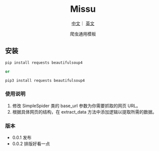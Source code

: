 <h1 align="center">Missu</h1>
<div align="center">
<p align="center">
  <a href="#">中文</a>｜
  <a href="#">英文</a>
</p>
爬虫通用模板
</div>

## 安装 

```python
pip install requests beautifulsoup4

or

pip3 install requests beautifulsoup4

```

### 使用说明

1. 修改 SimpleSpider 类的 base_url 参数为你需要抓取的网页 URL。
2. 根据具体网页的结构，在 extract_data 方法中添加逻辑以提取所需的数据。

### 版本

* 0.0.1 发布
* 0.0.2 排版好看一点
